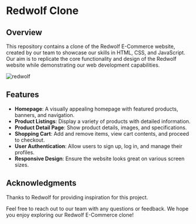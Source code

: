 # Redwolf Clone

## Overview

This repository contains a clone of the Redwolf E-Commerce website, created by our team to showcase our skills in HTML, CSS, and JavaScript. Our aim is to replicate the core functionality and design of the Redwolf website while demonstrating our web development capabilities.

![redwolf](https://github.com/harsha-1807/redwolf/assets/141010334/7030d571-bf50-4827-9cb9-2ddcb78b214a)


## Features

- **Homepage**: A visually appealing homepage with featured products, banners, and navigation.
- **Product Listings**: Display a variety of products with detailed information.
- **Product Detail Page**: Show product details, images, and specifications.
- **Shopping Cart**: Add and remove items, view cart contents, and proceed to checkout.
- **User Authentication**: Allow users to sign up, log in, and manage their profiles.
- **Responsive Design**: Ensure the website looks great on various screen sizes.

## Acknowledgments
Thanks to Redwolf for providing inspiration for this project.

Feel free to reach out to our team with any questions or feedback. We hope you enjoy exploring our Redwolf E-Commerce clone!